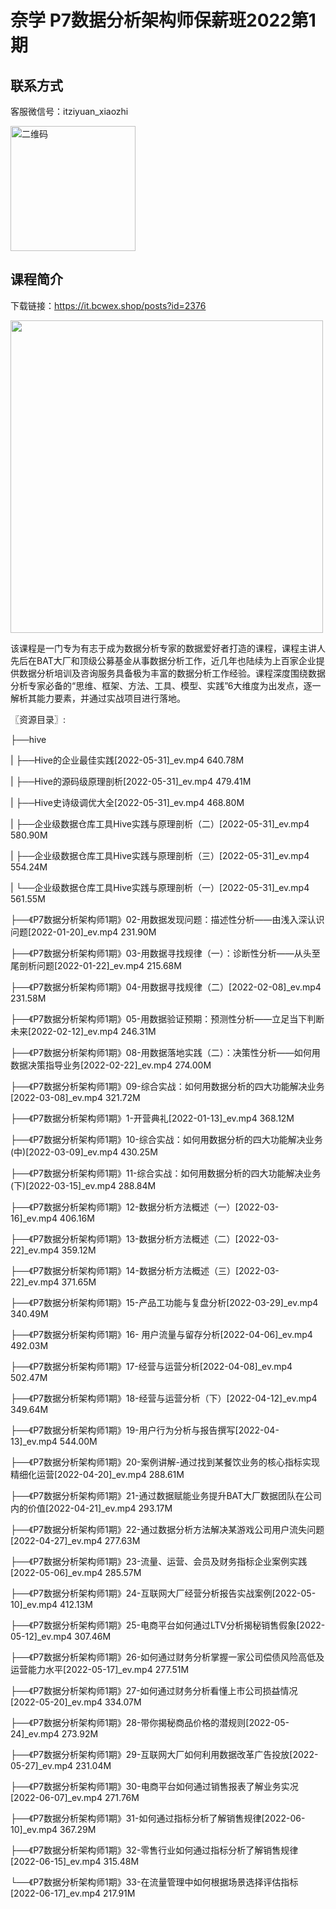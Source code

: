 # 奈学 P7数据分析架构师保薪班2022第1期

## 联系方式

客服微信号：itziyuan_xiaozhi

<img src="https://ziyuanyun.oss-cn-guangzhou.aliyuncs.com/common/20240614073449/666b82192834a.jpg" width="200" height="200" alt="二维码">

## 课程简介

下载链接：https://it.bcwex.shop/posts?id=2376

<img src="https://ziyuanyun.oss-cn-guangzhou.aliyuncs.com/yun/20240515183909/664490cd3286a.jpg" width="500" alt="">

  

 该课程是一门专为有志于成为数据分析专家的数据爱好者打造的课程，课程主讲人先后在BAT大厂和顶级公募基金从事数据分析工作，近几年也陆续为上百家企业提供数据分析培训及咨询服务具备极为丰富的数据分析工作经验。课程深度围绕数据分析专家必备的“思维、框架、方法、工具、模型、实践”6大维度为出发点，逐一解析其能力要素，并通过实战项目进行落地。

 〖资源目录〗:

 ├──hive

 | ├──Hive的企业最佳实践[2022-05-31]_ev.mp4 640.78M

 | ├──Hive的源码级原理剖析[2022-05-31]_ev.mp4 479.41M

 | ├──Hive史诗级调优大全[2022-05-31]_ev.mp4 468.80M

 | ├──企业级数据仓库工具Hive实践与原理剖析（二）[2022-05-31]_ev.mp4 580.90M

 | ├──企业级数据仓库工具Hive实践与原理剖析（三）[2022-05-31]_ev.mp4 554.24M

 | └──企业级数据仓库工具Hive实践与原理剖析（一）[2022-05-31]_ev.mp4 561.55M

 ├──《P7数据分析架构师1期》02-用数据发现问题：描述性分析——由浅入深认识问题[2022-01-20]_ev.mp4 231.90M

 ├──《P7数据分析架构师1期》03-用数据寻找规律（一）：诊断性分析——从头至尾剖析问题[2022-01-22]_ev.mp4 215.68M

 ├──《P7数据分析架构师1期》04-用数据寻找规律（二）[2022-02-08]_ev.mp4 231.58M

 ├──《P7数据分析架构师1期》05-用数据验证预期：预测性分析——立足当下判断未来[2022-02-12]_ev.mp4 246.31M

 ├──《P7数据分析架构师1期》08-用数据落地实践（二）：决策性分析——如何用数据决策指导业务[2022-02-22]_ev.mp4 274.00M

 ├──《P7数据分析架构师1期》09-综合实战：如何用数据分析的四大功能解决业务[2022-03-08]_ev.mp4 321.72M

 ├──《P7数据分析架构师1期》1-开营典礼[2022-01-13]_ev.mp4 368.12M

 ├──《P7数据分析架构师1期》10-综合实战：如何用数据分析的四大功能解决业务(中)[2022-03-09]_ev.mp4 430.25M

 ├──《P7数据分析架构师1期》11-综合实战：如何用数据分析的四大功能解决业务(下)[2022-03-15]_ev.mp4 288.84M

 ├──《P7数据分析架构师1期》12-数据分析方法概述（一）[2022-03-16]_ev.mp4 406.16M

 ├──《P7数据分析架构师1期》13-数据分析方法概述（二）[2022-03-22]_ev.mp4 359.12M

 ├──《P7数据分析架构师1期》14-数据分析方法概述（三）[2022-03-22]_ev.mp4 371.65M

 ├──《P7数据分析架构师1期》15-产品工功能与复盘分析[2022-03-29]_ev.mp4 340.49M

 ├──《P7数据分析架构师1期》16- 用户流量与留存分析[2022-04-06]_ev.mp4 492.03M

 ├──《P7数据分析架构师1期》17-经营与运营分析[2022-04-08]_ev.mp4 502.47M

 ├──《P7数据分析架构师1期》18-经营与运营分析（下）[2022-04-12]_ev.mp4 349.64M

 ├──《P7数据分析架构师1期》19-用户行为分析与报告撰写[2022-04-13]_ev.mp4 544.00M

 ├──《P7数据分析架构师1期》20-案例讲解-通过找到某餐饮业务的核心指标实现精细化运营[2022-04-20]_ev.mp4 288.61M

 ├──《P7数据分析架构师1期》21-通过数据赋能业务提升BAT大厂数据团队在公司内的价值[2022-04-21]_ev.mp4 293.17M

 ├──《P7数据分析架构师1期》22-通过数据分析方法解决某游戏公司用户流失问题[2022-04-27]_ev.mp4 277.63M

 ├──《P7数据分析架构师1期》23-流量、运营、会员及财务指标企业案例实践[2022-05-06]_ev.mp4 285.57M

 ├──《P7数据分析架构师1期》24-互联网大厂经营分析报告实战案例[2022-05-10]_ev.mp4 412.13M

 ├──《P7数据分析架构师1期》25-电商平台如何通过LTV分析揭秘销售假象[2022-05-12]_ev.mp4 307.46M

 ├──《P7数据分析架构师1期》26-如何通过财务分析掌握一家公司偿债风险高低及运营能力水平[2022-05-17]_ev.mp4 277.51M

 ├──《P7数据分析架构师1期》27-如何通过财务分析看懂上市公司损益情况[2022-05-20]_ev.mp4 334.07M

 ├──《P7数据分析架构师1期》28-带你揭秘商品价格的潜规则[2022-05-24]_ev.mp4 273.92M

 ├──《P7数据分析架构师1期》29-互联网大厂如何利用数据改革广告投放[2022-05-27]_ev.mp4 231.04M

 ├──《P7数据分析架构师1期》30-电商平台如何通过销售报表了解业务实况[2022-06-07]_ev.mp4 271.76M

 ├──《P7数据分析架构师1期》31-如何通过指标分析了解销售规律[2022-06-10]_ev.mp4 367.29M

 ├──《P7数据分析架构师1期》32-零售行业如何通过指标分析了解销售规律[2022-06-15]_ev.mp4 315.48M

 └──《P7数据分析架构师1期》33-在流量管理中如何根据场景选择评估指标[2022-06-17]_ev.mp4 217.91M

  